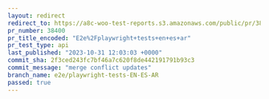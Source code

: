 ```yaml
---
layout: redirect
redirect_to: https://a8c-woo-test-reports.s3.amazonaws.com/public/pr/38400/api/index.html
pr_number: 38400
pr_title_encoded: "E2e%2Fplaywright+tests+en+es+ar"
pr_test_type: api
last_published: "2023-10-31 12:03:03 +0000"
commit_sha: 2f3ced243fc7bf46a7c620f8de442191791b93c3
commit_message: "merge conflict updates"
branch_name: e2e/playwright-tests-EN-ES-AR
passed: true
---
```

